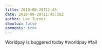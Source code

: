 ```yaml
---
title: 2010-09-20T11-45
date: 2010-09-20T11:45:38Z
author: Lee Turner
showtoc: false
comments: true
---
```


Worldpay is buggered today #worldpay #fail

